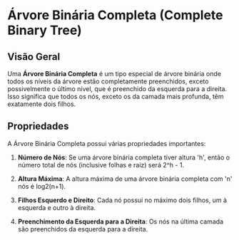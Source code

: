 # Árvore Binária Completa (Complete Binary Tree)

## Visão Geral

Uma **Árvore Binária Completa** é um tipo especial de árvore binária onde todos os níveis da árvore estão completamente preenchidos, exceto possivelmente o último nível, que é preenchido da esquerda para a direita. Isso significa que todos os nós, exceto os da camada mais profunda, têm exatamente dois filhos.

## Propriedades

A Árvore Binária Completa possui várias propriedades importantes:

1. **Número de Nós**: Se uma árvore binária completa tiver altura 'h', então o número total de nós (inclusive folhas e raiz) será 2^h - 1.

2. **Altura Máxima**: A altura máxima de uma árvore binária completa com 'n' nós é log2(n+1).

3. **Filhos Esquerdo e Direito**: Cada nó possui no máximo dois filhos, um à esquerda e outro à direita.

4. **Preenchimento da Esquerda para a Direita**: Os nós na última camada são preenchidos da esquerda para a direita.
